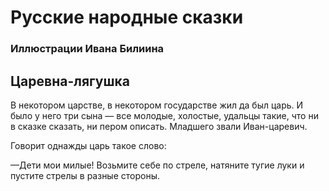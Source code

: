 # Русские народные сказки
### Иллюстрации Ивана Билиина

## Царевна-лягушка
В некотором царстве, в некотором государстве жил да был царь. И было у него три сына — все молодые, холостые, удальцы такие, что ни в сказке сказать, ни пером описать. Младшего звали Иван-царевич.

Говорит однажды царь такое слово:

—Дети мои милые! Возьмите себе по стреле, натяните тугие луки и пустите стрелы в разные стороны.
